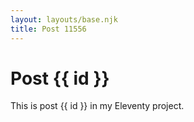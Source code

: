 ```yaml
---
layout: layouts/base.njk
title: Post 11556
---
```


# Post {{ id }}

This is post {{ id }} in my Eleventy project.
